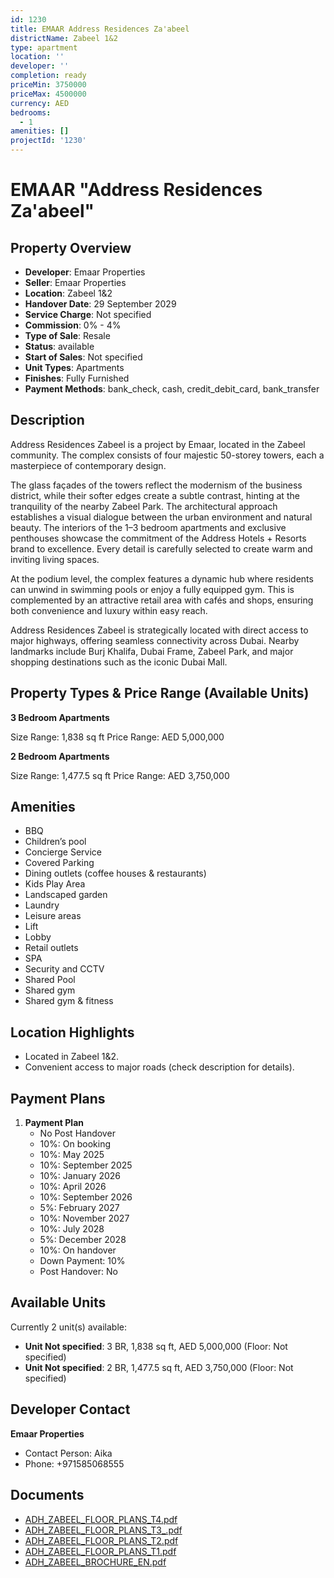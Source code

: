 ```yaml
---
id: 1230
title: EMAAR Address Residences Za'abeel
districtName: Zabeel 1&2
type: apartment
location: ''
developer: ''
completion: ready
priceMin: 3750000
priceMax: 4500000
currency: AED
bedrooms:
  - 1
amenities: []
projectId: '1230'
---
```


# EMAAR "Address Residences Za'abeel"

## Property Overview
- **Developer**: Emaar Properties
- **Seller**: Emaar Properties
- **Location**: Zabeel 1&2
- **Handover Date**: 29 September 2029
- **Service Charge**: Not specified
- **Commission**: 0% - 4%
- **Type of Sale**: Resale
- **Status**: available
- **Start of Sales**: Not specified
- **Unit Types**: Apartments
- **Finishes**: Fully Furnished
- **Payment Methods**: bank_check, cash, credit_debit_card, bank_transfer

## Description
Address Residences Zabeel is a project by Emaar, located in the Zabeel community. The complex consists of four majestic 50-storey towers, each a masterpiece of contemporary design.

The glass façades of the towers reflect the modernism of the business district, while their softer edges create a subtle contrast, hinting at the tranquility of the nearby Zabeel Park. The architectural approach establishes a visual dialogue between the urban environment and natural beauty. The interiors of the 1–3 bedroom apartments and exclusive penthouses showcase the commitment of the Address Hotels + Resorts brand to excellence. Every detail is carefully selected to create warm and inviting living spaces.

At the podium level, the complex features a dynamic hub where residents can unwind in swimming pools or enjoy a fully equipped gym. This is complemented by an attractive retail area with cafés and shops, ensuring both convenience and luxury within easy reach.

Address Residences Zabeel is strategically located with direct access to major highways, offering seamless connectivity across Dubai. Nearby landmarks include Burj Khalifa, Dubai Frame, Zabeel Park, and major shopping destinations such as the iconic Dubai Mall.

## Property Types & Price Range (Available Units)
**3 Bedroom Apartments**

Size Range: 1,838 sq ft
Price Range: AED 5,000,000

**2 Bedroom Apartments**

Size Range: 1,477.5 sq ft
Price Range: AED 3,750,000

## Amenities
- BBQ
- Children’s pool
- Concierge Service
- Covered Parking
- Dining outlets  (coffee houses & restaurants)
- Kids Play Area
- Landscaped garden
- Laundry
- Leisure areas
- Lift
- Lobby
- Retail outlets
- SPA
- Security and CCTV
- Shared Pool
- Shared gym
- Shared gym & fitness

## Location Highlights
- Located in Zabeel 1&2.
- Convenient access to major roads (check description for details).

## Payment Plans
1. **Payment Plan**
   - No Post Handover
   - 10%: On booking
   - 10%: May 2025
   - 10%: September 2025
   - 10%: January 2026
   - 10%: April 2026
   - 10%: September 2026
   - 5%: February 2027
   - 10%: November 2027
   - 10%: July 2028
   - 5%: December 2028
   - 10%: On handover
   - Down Payment: 10%
   - Post Handover: No

## Available Units
Currently 2 unit(s) available:
- **Unit Not specified**: 3 BR, 1,838 sq ft, AED 5,000,000 (Floor: Not specified)
- **Unit Not specified**: 2 BR, 1,477.5 sq ft, AED 3,750,000 (Floor: Not specified)

## Developer Contact
**Emaar Properties**
- Contact Person: Aika
- Phone: +971585068555

## Documents
- [ADH_ZABEEL_FLOOR_PLANS_T4.pdf](https://cdn.geniemap.net/2025/04/02/hdhpcPqVDICZYgbyxejnPVZXxrO6uHshSNy18bAy.pdf)
- [ADH_ZABEEL_FLOOR_PLANS_T3_.pdf](https://cdn.geniemap.net/2025/04/02/Dx9RFYm3GW0Jdjw6NgENFMi88NYDQX7fHEqbJIUm.pdf)
- [ADH_ZABEEL_FLOOR_PLANS_T2.pdf](https://cdn.geniemap.net/2025/04/02/WZw8JG9hSvUV10GzzAusM9NkY7ZxFY8iJXslurDb.pdf)
- [ADH_ZABEEL_FLOOR_PLANS_T1.pdf](https://cdn.geniemap.net/2025/04/02/o1qQDBAY0E5TGySXsLzuRjrqLwtFaqkvgojlkfqS.pdf)
- [ADH_ZABEEL_BROCHURE_EN.pdf](https://cdn.geniemap.net/2025/04/02/C1yOhg0yQPHtgOYKALlYGIwfVYeO0GvgKeUzVIh6.pdf)
